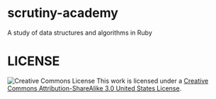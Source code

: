 scrutiny-academy
================

A study of data structures and algorithms in Ruby

LICENSE
=======

![Creative Commons License](http://i.creativecommons.org/l/by-sa/3.0/us/88x31.png)
This work is licensed under a
[Creative Commons Attribution-ShareAlike 3.0 United States License](http://creativecommons.org/licenses/by-sa/3.0/us/).
